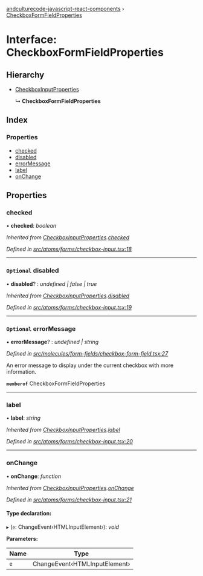 [andculturecode-javascript-react-components](../README.md) › [CheckboxFormFieldProperties](checkboxformfieldproperties.md)

# Interface: CheckboxFormFieldProperties

## Hierarchy

* [CheckboxInputProperties](checkboxinputproperties.md)

  ↳ **CheckboxFormFieldProperties**

## Index

### Properties

* [checked](checkboxformfieldproperties.md#checked)
* [disabled](checkboxformfieldproperties.md#optional-disabled)
* [errorMessage](checkboxformfieldproperties.md#optional-errormessage)
* [label](checkboxformfieldproperties.md#label)
* [onChange](checkboxformfieldproperties.md#onchange)

## Properties

###  checked

• **checked**: *boolean*

*Inherited from [CheckboxInputProperties](checkboxinputproperties.md).[checked](checkboxinputproperties.md#checked)*

*Defined in [src/atoms/forms/checkbox-input.tsx:18](https://github.com/AndcultureCode/AndcultureCode.JavaScript.React.Components/blob/059eef4/src/atoms/forms/checkbox-input.tsx#L18)*

___

### `Optional` disabled

• **disabled**? : *undefined | false | true*

*Inherited from [CheckboxInputProperties](checkboxinputproperties.md).[disabled](checkboxinputproperties.md#optional-disabled)*

*Defined in [src/atoms/forms/checkbox-input.tsx:19](https://github.com/AndcultureCode/AndcultureCode.JavaScript.React.Components/blob/059eef4/src/atoms/forms/checkbox-input.tsx#L19)*

___

### `Optional` errorMessage

• **errorMessage**? : *undefined | string*

*Defined in [src/molecules/form-fields/checkbox-form-field.tsx:27](https://github.com/AndcultureCode/AndcultureCode.JavaScript.React.Components/blob/059eef4/src/molecules/form-fields/checkbox-form-field.tsx#L27)*

An error message to display under the current checkbox with more information.

**`memberof`** CheckboxFormFieldProperties

___

###  label

• **label**: *string*

*Inherited from [CheckboxInputProperties](checkboxinputproperties.md).[label](checkboxinputproperties.md#label)*

*Defined in [src/atoms/forms/checkbox-input.tsx:20](https://github.com/AndcultureCode/AndcultureCode.JavaScript.React.Components/blob/059eef4/src/atoms/forms/checkbox-input.tsx#L20)*

___

###  onChange

• **onChange**: *function*

*Inherited from [CheckboxInputProperties](checkboxinputproperties.md).[onChange](checkboxinputproperties.md#onchange)*

*Defined in [src/atoms/forms/checkbox-input.tsx:21](https://github.com/AndcultureCode/AndcultureCode.JavaScript.React.Components/blob/059eef4/src/atoms/forms/checkbox-input.tsx#L21)*

#### Type declaration:

▸ (`e`: ChangeEvent‹HTMLInputElement›): *void*

**Parameters:**

Name | Type |
------ | ------ |
`e` | ChangeEvent‹HTMLInputElement› |
